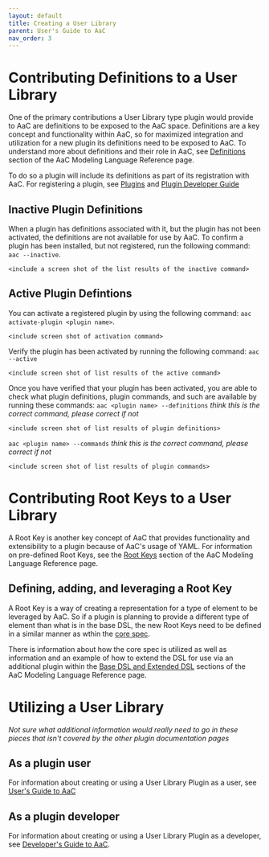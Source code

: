 ```yaml
---
layout: default
title: Creating a User Library
parent: User's Guide to AaC
nav_order: 3
---
```

# Contributing Definitions to a User Library
One of the primary contributions a User Library type plugin would provide to AaC are definitions to be exposed to the AaC space. Definitions are a key concept and functionality within AaC, so for maximized integration and utilization for a new plugin its definitions need to be exposed to AaC. To understand more about definitions and their role in AaC, see [Definitions](./aac_language/#definitions) section of the AaC Modeling Language Reference page.

To do so a plugin will include its definitions as part of its registration with AaC. For registering a plugin, see [Plugins](../../old/Plugins) and [Plugin Developer Guide](../dev_guide/plugin_dev_guide)

## Inactive Plugin Definitions
When a plugin has definitions associated with it, but the plugin has not been activated, the definitions are not available for use by AaC. To confirm a plugin has been installed, but not registered, run the following command: `aac --inactive`.

`<include a screen shot of the list results of the inactive command>`
## Active Plugin Defintions
You can activate a registered plugin by using the following command: `aac activate-plugin <plugin name>`.

`<include screen shot of activation command>`

Verify the plugin has been activated by running the following command: `aac --active`

`<include screen shot of list results of the active command>`

Once you have verified that your plugin has been activated, you are able to check what plugin definitions, plugin commands, and such are available by running these commands: `aac <plugin name> --definitions` *think this is the correct command, please correct if not*

`<include screen shot of list results of plugin definitions>`

`aac <plugin name> --commands` *think this is the correct command, please correct if not*

`<include screen shot of list results of plugin commands>`

# Contributing Root Keys to a User Library
A Root Key is another key concept of AaC that provides functionality and extensibility to a plugin because of AaC's usage of YAML. For information on pre-defined Root Keys, see the [Root Keys](./aac_language/#root-keys) section of the AaC Modeling Language Reference page.

## Defining, adding, and leveraging a Root Key
A Root Key is a way of creating a representation for a type of element to be leveraged by AaC. So if a plugin is planning to provide a different type of element than what is in the base DSL, the new Root Keys need to be defined in a similar manner as wthin the [core spec](https://github.com/jondavid-black/AaC/blob/bbe61782720d5958e2794308d7fe397fc6398bd3/python/src/aac/spec/spec.yaml#L2-L6).

There is information about how the core spec is utilized as well as information and an example of how to extend the DSL for use via an additional plugin within the [Base DSL and Extended DSL](./aac_language/#the-base-dsl-core-spec) sections of the AaC Modeling Language Reference page.

# Utilizing a User Library
*Not sure what additional information would really need to go in these pieces that isn't covered by the other plugin documentation pages*
## As a plugin user
For information about creating or using a User Library Plugin as a user, see [User's Guide to AaC](./index)

## As a plugin developer
For information about creating or using a User Library Plugin as a developer, see [Developer's Guide to AaC](../dev_guide/index).
